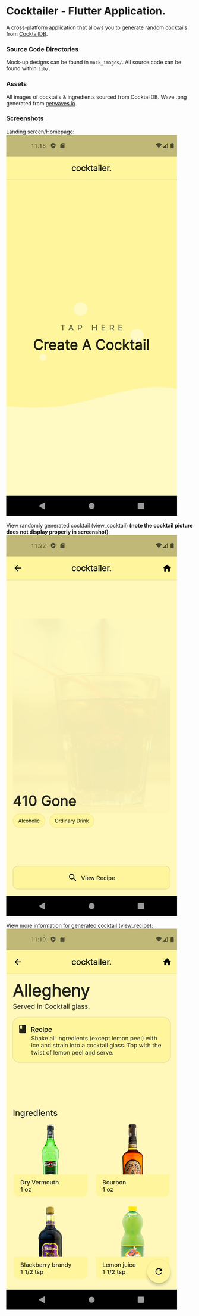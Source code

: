 # Cocktailer - Flutter Application.

A cross-platform application that allows you to generate random cocktails from [CocktailDB](https://www.thecocktaildb.com/).

### Source Code Directories

Mock-up designs can be found in `mock_images/`.
All source code can be found within `lib/`.

### Assets

All images of cocktails & ingredients sourced from CocktailDB.
Wave .png generated from [getwaves.io](https://getwaves.io/).

### Screenshots

Landing screen/Homepage:
![Image of landing screen](./screenshots/flutter_01.png)

View randomly generated cocktail (view_cocktail) **(note the cocktail picture does not display properly in screenshot)**:
![Image of random cocktail screen](./screenshots/flutter_02.png)

View more information for generated cocktail (view_recipe):
![Image of recipe screen](./screenshots/flutter_03.png)
